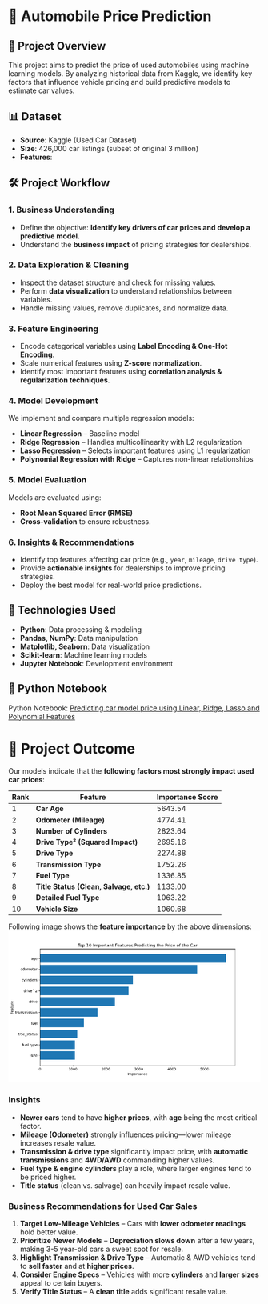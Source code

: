 # 🚗 Automobile Price Prediction

## 📌 Project Overview
This project aims to predict the price of used automobiles using machine learning models. By analyzing historical data from Kaggle, we identify key factors that influence vehicle pricing and build predictive models to estimate car values.

## 📊 Dataset
- **Source**: Kaggle (Used Car Dataset)
- **Size**: 426,000 car listings (subset of original 3 million)
- **Features**:
  

## 🛠️ Project Workflow
### **1. Business Understanding**
- Define the objective: **Identify key drivers of car prices and develop a predictive model.**
- Understand the **business impact** of pricing strategies for dealerships.

### **2. Data Exploration & Cleaning**
- Inspect the dataset structure and check for missing values.
- Perform **data visualization** to understand relationships between variables.
- Handle missing values, remove duplicates, and normalize data.

### **3. Feature Engineering**
- Encode categorical variables using **Label Encoding & One-Hot Encoding**.
- Scale numerical features using **Z-score normalization**.
- Identify most important features using **correlation analysis & regularization techniques**.

### **4. Model Development**
We implement and compare multiple regression models:
- **Linear Regression** – Baseline model
- **Ridge Regression** – Handles multicollinearity with L2 regularization
- **Lasso Regression** – Selects important features using L1 regularization
- **Polynomial Regression with Ridge** – Captures non-linear relationships

### **5. Model Evaluation**
Models are evaluated using:
- **Root Mean Squared Error (RMSE)**
- **Cross-validation** to ensure robustness.

### **6. Insights & Recommendations**
- Identify top features affecting car price (e.g., `year`, `mileage`, `drive type`).
- Provide **actionable insights** for dealerships to improve pricing strategies.
- Deploy the best model for real-world price predictions.

## 🚀 Technologies Used
- **Python**: Data processing & modeling
- **Pandas, NumPy**: Data manipulation
- **Matplotlib, Seaborn**: Data visualization
- **Scikit-learn**: Machine learning models
- **Jupyter Notebook**: Development environment

## 📂 Python Notebook
Python Notebook: [Predicting car model price using Linear, Ridge, Lasso and Polynomial Features](https://github.com/amiteshks/predictive_analytics_auto_pricing/blob/main/Predicting%20car%20model%20price%20using%20Linear%2C%20Ridge%2C%20Lasso%20and%20Polynomial%20Features.ipynb)

# 📌 Project Outcome
Our models indicate that the **following factors most strongly impact used car prices**:

| Rank | Feature                     | Importance Score |
|------|-----------------------------|------------------|
| 1    | **Car Age**                  | 5643.54         |
| 2    | **Odometer (Mileage)**       | 4774.41         |
| 3    | **Number of Cylinders**      | 2823.64         |
| 4    | **Drive Type² (Squared Impact)** | 2695.16   |
| 5    | **Drive Type**               | 2274.88         |
| 6    | **Transmission Type**        | 1752.26         |
| 7    | **Fuel Type**                | 1336.85         |
| 8    | **Title Status (Clean, Salvage, etc.)** | 1133.00 |
| 9    | **Detailed Fuel Type**       | 1063.22         |
| 10   | **Vehicle Size**              | 1060.68         |


Following image shows the **feature importance** by the above dimensions:
![Feature Importance](data/Top_10_Features.png)

### Insights  
- **Newer cars** tend to have **higher prices**, with **age** being the most critical factor.  
- **Mileage (Odometer)** strongly influences pricing—lower mileage increases resale value.  
- **Transmission & drive type** significantly impact price, with **automatic transmissions** and **4WD/AWD** commanding higher values.  
- **Fuel type & engine cylinders** play a role, where larger engines tend to be priced higher.  
- **Title status** (clean vs. salvage) can heavily impact resale value.  


### Business Recommendations for Used Car Sales
1. **Target Low-Mileage Vehicles** – Cars with **lower odometer readings** hold better value.
2. **Prioritize Newer Models** – **Depreciation slows down** after a few years, making 3-5 year-old cars a sweet spot for resale.
3. **Highlight Transmission & Drive Type** – Automatic & AWD vehicles tend to **sell faster** and at **higher prices**.
4. **Consider Engine Specs** – Vehicles with more **cylinders** and **larger sizes** appeal to certain buyers.
5. **Verify Title Status** – A **clean title** adds significant resale value.  




